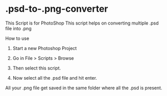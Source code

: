 # .psd-to-.png-converter

This Script is for PhotoShop
This script helps on converting multiple .psd file into .png

How to use

1. Start a new Photoshop Project

2. Go in File > Scripts > Browse

3. Then select this script.

4. Now select all the .psd file and hit enter.

All your .png file get saved in the same folder where all the .psd is present.
